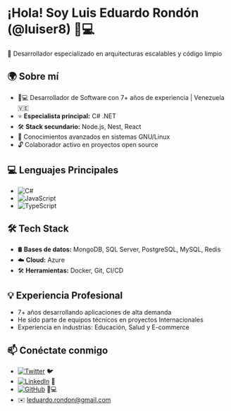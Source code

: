 # ¡Hola! Soy Luis Eduardo Rondón (@luiser8) 👨💻

🚀 Desarrollador especializado en arquitecturas escalables y código limpio

## 🌍 Sobre mí
- 🧑💻 Desarrollador de Software con 7+ años de experiencia | Venezuela 🇻🇪
- ⭐ **Especialista principal:** C# .NET
- 🛠 **Stack secundario:** Node.js, Nest, React
- 🐧 Conocimientos avanzados en sistemas GNU/Linux
- 🔓 Colaborador activo en proyectos open source

## 💻 Lenguajes Principales
- ![C#](https://img.shields.io/badge/C%23-239120?logo=c-sharp&logoColor=white) 
- ![JavaScript](https://img.shields.io/badge/JavaScript-F7DF1E?logo=javascript&logoColor=black)
- ![TypeScript](https://img.shields.io/badge/TypeScript-3178C6?logo=typescript&logoColor=white)

## 🛠️ Tech Stack
- 🛢️ **Bases de datos:** MongoDB, SQL Server, PostgreSQL, MySQL, Redis
- ☁️ **Cloud:** Azure
- 🛠️ **Herramientas:** Docker, Git, CI/CD

## 💡 Experiencia Profesional
- 7+ años desarrollando aplicaciones de alta demanda
- He sido parte de equipos técnicos en proyectos Internacionales
- Experiencia en industrias: Educación, Salud y E-commerce

## 📫 Conéctate conmigo
- [![Twitter](https://img.shields.io/badge/Twitter-1DA1F2?logo=twitter&logoColor=white)](https://twitter.com/luiserdev) 🐦
- [![LinkedIn](https://img.shields.io/badge/LinkedIn-0077B5?logo=linkedin&logoColor=white)](https://linkedin.com/in/luiser8) 💼
- [![GitHub](https://img.shields.io/badge/GitHub-181717?logo=github&logoColor=white)](https://github.com/luiser8) 👨💻
- ✉️ leduardo.rondon@gmail.com
